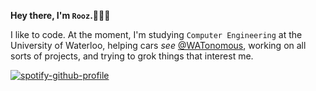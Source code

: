 **Hey there, I'm `Rooz`.🧙🏻‍♂️**

I like to code. At the moment, I'm studying `Computer Engineering` at the University of Waterloo, helping cars _see_ [@WATonomous](https://github.com/WATonomous), working on all sorts of projects, and trying to grok things that interest me.

[![spotify-github-profile](https://spotify-github-profile.vercel.app/api/view?uid=vtuzyimbs6xxl75x73yo2tom2&cover_image=true&theme=natemoo-re&show_offline=false&background_color=121212&interchange=true&bar_color=808080&bar_color_cover=false)](https://open.spotify.com/)
